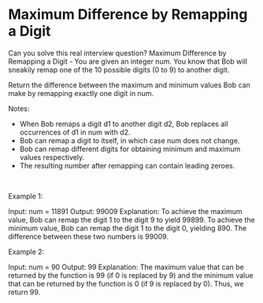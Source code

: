 # Maximum Difference by Remapping a Digit

Can you solve this real interview question? Maximum Difference by Remapping a Digit - You are given an integer num. You know that Bob will sneakily remap one of the 10 possible digits (0 to 9) to another digit.

Return the difference between the maximum and minimum values Bob can make by remapping exactly one digit in num.

Notes:

 * When Bob remaps a digit d1 to another digit d2, Bob replaces all occurrences of d1 in num with d2.
 * Bob can remap a digit to itself, in which case num does not change.
 * Bob can remap different digits for obtaining minimum and maximum values respectively.
 * The resulting number after remapping can contain leading zeroes.

 

Example 1:


Input: num = 11891
Output: 99009
Explanation: 
To achieve the maximum value, Bob can remap the digit 1 to the digit 9 to yield 99899.
To achieve the minimum value, Bob can remap the digit 1 to the digit 0, yielding 890.
The difference between these two numbers is 99009.


Example 2:


Input: num = 90
Output: 99
Explanation:
The maximum value that can be returned by the function is 99 (if 0 is replaced by 9) and the minimum value that can be returned by the function is 0 (if 9 is replaced by 0).
Thus, we return 99.